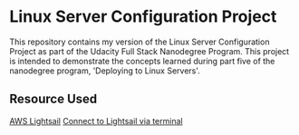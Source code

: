 # Linux Server Configuration Project

This repository contains my version of the Linux Server Configuration Project as part of the Udacity Full Stack Nanodegree Program. This project is intended to demonstrate the concepts learned during part five of the nanodegree program, 'Deploying to Linux Servers'.

## Resource Used

[AWS Lightsail](https://aws.amazon.com/lightsail/)
[Connect to Lightsail via terminal](https://stackoverflow.com/questions/46028907/how-do-i-connect-to-a-new-amazon-lightsail-instance-from-my-mac)